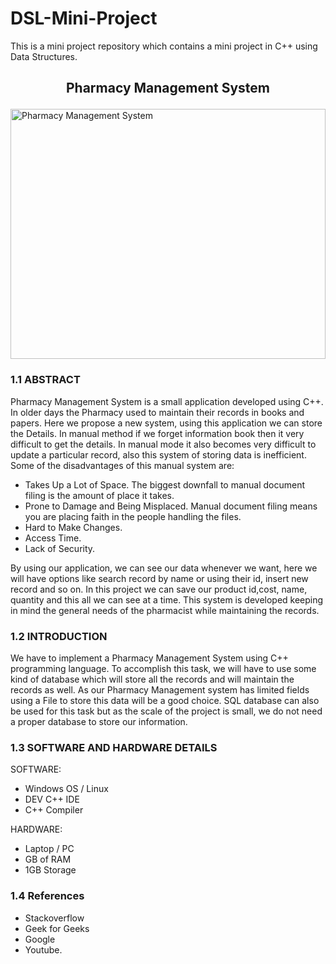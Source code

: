 # DSL-Mini-Project
This is a mini project repository which contains a mini project in C++ using Data Structures. 
##  
##  <p align="center">Pharmacy Management System</p>
<img src="https://5.imimg.com/data5/WN/SU/XM/SELLER-55400479/pharmacy-management-system-500x500.PNG" alt="Pharmacy Management System"  height="400px" width = "100%"/>



### 1.1	ABSTRACT

Pharmacy Management System is a small application developed using C++. In older days the Pharmacy used to maintain their records in books and papers. Here we propose a new system, using this application we can store the Details. In manual method if we forget information book then it very difficult to get the details. In manual mode it also becomes very difficult to update a particular record, also this system of storing data is inefficient. Some of the disadvantages of this manual system are:

-	Takes Up a Lot of Space. The biggest downfall to manual document filing is the amount of place it takes.
-	Prone to Damage and Being Misplaced. Manual document filing means you are placing faith in the people handling the files. 
-	Hard to Make Changes. 
-	Access Time.
-	Lack of Security. 
 
By using our application, we can see our data whenever we want, here we will have options like search record by name or using their id, insert new record and so on. In this project we can save our product id,cost, name, quantity and this all we can see at a time. This system is developed keeping in mind the general needs of the pharmacist while maintaining the records.


### 1.2	INTRODUCTION

We have to implement a Pharmacy Management System using C++ programming language. To accomplish this task, we will have to use some kind of database which will store all the records and will maintain the records as well. As our Pharmacy Management system has limited fields using a File to store this data will be a good choice. SQL database can also be used for this task but as the scale of the project is small, we do not need a proper database to store our information.


### 1.3	SOFTWARE AND HARDWARE DETAILS

SOFTWARE:

-	Windows OS / Linux
-	DEV C++ IDE
-	C++ Compiler
             
HARDWARE:

-	Laptop / PC
-	GB of RAM
-	1GB Storage
 
### 1.4 References
- Stackoverflow
- Geek for Geeks 
- Google 
- Youtube.

